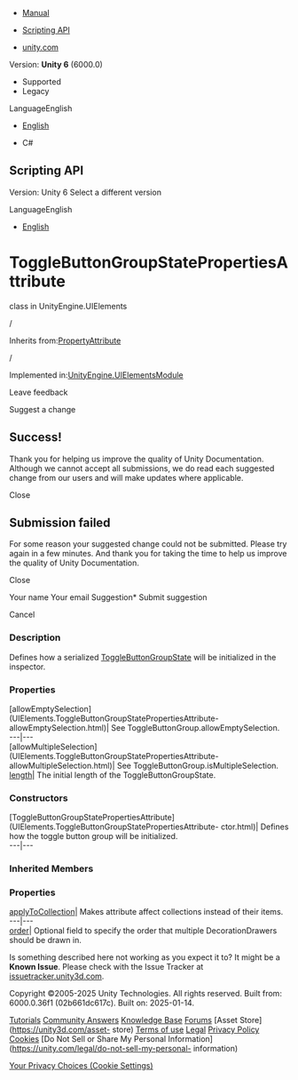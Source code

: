 [ ]()

  * [Manual](../Manual/index.html)
  * [Scripting API](../ScriptReference/index.html)

  * [unity.com](https://unity.com/)

Version: **Unity 6** (6000.0)

  * Supported
  * Legacy

LanguageEnglish

  * [English]()

  * C#

[ ](https://docs.unity3d.com)

## Scripting API

Version: Unity 6 Select a different version

LanguageEnglish

  * [English]()

# ToggleButtonGroupStatePropertiesAttribute

class in UnityEngine.UIElements

/

Inherits from:[PropertyAttribute](PropertyAttribute.html)

/

Implemented
in:[UnityEngine.UIElementsModule](UnityEngine.UIElementsModule.html)

Leave feedback

Suggest a change

## Success!

Thank you for helping us improve the quality of Unity Documentation. Although
we cannot accept all submissions, we do read each suggested change from our
users and will make updates where applicable.

Close

## Submission failed

For some reason your suggested change could not be submitted. Please <a>try
again</a> in a few minutes. And thank you for taking the time to help us
improve the quality of Unity Documentation.

Close

Your name Your email Suggestion* Submit suggestion

Cancel

[ ]()

### Description

Defines how a serialized
[ToggleButtonGroupState](UIElements.ToggleButtonGroupState.html) will be
initialized in the inspector.

### Properties

[allowEmptySelection](UIElements.ToggleButtonGroupStatePropertiesAttribute-
allowEmptySelection.html)|  See ToggleButtonGroup.allowEmptySelection.  
---|---  
[allowMultipleSelection](UIElements.ToggleButtonGroupStatePropertiesAttribute-
allowMultipleSelection.html)|  See ToggleButtonGroup.isMultipleSelection.  
[length](UIElements.ToggleButtonGroupStatePropertiesAttribute-length.html)|
The initial length of the ToggleButtonGroupState.  
  
### Constructors

[ToggleButtonGroupStatePropertiesAttribute](UIElements.ToggleButtonGroupStatePropertiesAttribute-
ctor.html)|  Defines how the toggle button group will be initialized.  
---|---  
  
### Inherited Members

### Properties

[applyToCollection](PropertyAttribute-applyToCollection.html)| Makes attribute
affect collections instead of their items.  
---|---  
[order](PropertyAttribute-order.html)| Optional field to specify the order
that multiple DecorationDrawers should be drawn in.  
  
Is something described here not working as you expect it to? It might be a
**Known Issue**. Please check with the Issue Tracker at
[issuetracker.unity3d.com](https://issuetracker.unity3d.com).

Copyright ©2005-2025 Unity Technologies. All rights reserved. Built from:
6000.0.36f1 (02b661dc617c). Built on: 2025-01-14.

[Tutorials](https://unity3d.com/learn) [Community
Answers](https://answers.unity3d.com) [Knowledge
Base](https://support.unity3d.com/hc/en-us)
[Forums](https://forum.unity3d.com) [Asset Store](https://unity3d.com/asset-
store) [Terms of use](https://docs.unity3d.com/Manual/TermsOfUse.html)
[Legal](https://unity.com/legal) [Privacy
Policy](https://unity.com/legal/privacy-policy)
[Cookies](https://unity.com/legal/cookie-policy) [Do Not Sell or Share My
Personal Information](https://unity.com/legal/do-not-sell-my-personal-
information)

[Your Privacy Choices (Cookie Settings)](javascript:void\(0\);)

